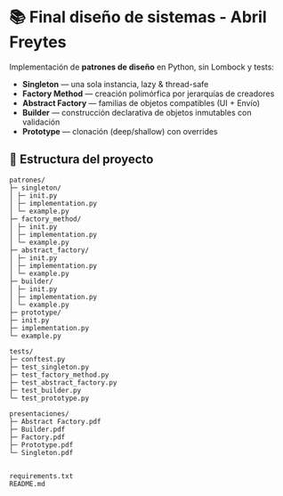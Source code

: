 # 📚 Final diseño de sistemas - Abril  Freytes

Implementación de **patrones de diseño** en Python, sin Lombock y tests:

- **Singleton** — una sola instancia, lazy & thread-safe
- **Factory Method** — creación polimórfica por jerarquías de creadores
- **Abstract Factory** — familias de objetos compatibles (UI + Envío)
- **Builder** — construcción declarativa de objetos inmutables con validación
- **Prototype** — clonación (deep/shallow) con overrides

## 🧱 Estructura del proyecto
    patrones/
    ├─ singleton/
    │ ├─ init.py
    │ ├─ implementation.py
    │ └─ example.py
    ├─ factory_method/
    │ ├─ init.py
    │ ├─ implementation.py
    │ └─ example.py
    ├─ abstract_factory/
    │ ├─ init.py
    │ ├─ implementation.py
    │ └─ example.py
    ├─ builder/
    │ ├─ init.py
    │ ├─ implementation.py
    │ └─ example.py
    ├─ prototype/
    ├─ init.py
    ├─ implementation.py
    └─ example.py
    
    tests/
    ├─ conftest.py
    ├─ test_singleton.py
    ├─ test_factory_method.py
    ├─ test_abstract_factory.py
    ├─ test_builder.py
    └─ test_prototype.py
    
    presentaciones/
    ├─ Abstract Factory.pdf
    ├─ Builder.pdf
    ├─ Factory.pdf
    ├─ Prototype.pdf
    └─ Singleton.pdf


    requirements.txt
    README.md

